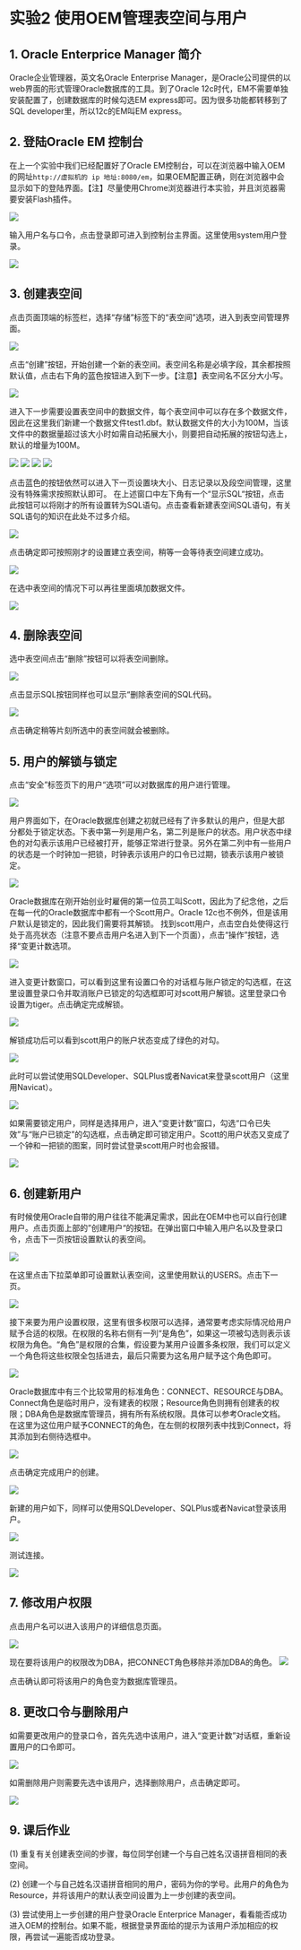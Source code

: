 # 实验2 使用OEM管理表空间与用户

## 1. Oracle Enterprice Manager 简介

Oracle企业管理器，英文名Oracle Enterprise Manager，是Oracle公司提供的以web界面的形式管理Oracle数据库的工具。到了Oracle 12c时代，EM不需要单独安装配置了，创建数据库的时候勾选EM express即可。因为很多功能都转移到了SQL developer里，所以12c的EM叫EM express。

## 2. 登陆Oracle EM 控制台

在上一个实验中我们已经配置好了Oracle EM控制台，可以在浏览器中输入OEM的网址`http://虚拟机的 ip 地址:8080/em`，如果OEM配置正确，则在浏览器中会显示如下的登陆界面。【注】尽量使用Chrome浏览器进行本实验，并且浏览器需要安装Flash插件。

![](pic/1.png)

输入用户名与口令，点击登录即可进入到控制台主界面。这里使用system用户登录。

![](pic/2.png)

## 3. 创建表空间

点击页面顶端的标签栏，选择“存储”标签下的“表空间”选项，进入到表空间管理界面。

![](pic/3.png)

点击“创建”按钮，开始创建一个新的表空间。表空间名称是必填字段，其余都按照默认值，点击右下角的蓝色按钮进入到下一步。【注意】表空间名不区分大小写。

![](pic/4.png)

进入下一步需要设置表空间中的数据文件，每个表空间中可以存在多个数据文件，因此在这里我们新建一个数据文件test1.dbf。默认数据文件的大小为100M，当该文件中的数据量超过该大小时如需自动拓展大小，则要把自动拓展的按钮勾选上，默认的增量为100M。

![](pic/5.png)
![](pic/6.png)
![](pic/7.png)
![](pic/8.png)

点击蓝色的按钮依然可以进入下一页设置块大小、日志记录以及段空间管理，这里没有特殊需求按照默认即可。
在上述窗口中左下角有一个“显示SQL“按钮，点击此按钮可以将刚才的所有设置转为SQL语句。点击查看新建表空间SQL语句，有关SQL语句的知识在此处不过多介绍。

![](pic/9.png)

点击确定即可按照刚才的设置建立表空间，稍等一会等待表空间建立成功。

![](pic/10.png)

在选中表空间的情况下可以再往里面填加数据文件。

![](pic/11.png)

## 4. 删除表空间
选中表空间点击“删除”按钮可以将表空间删除。

![](pic/12.png)

点击显示SQL按钮同样也可以显示“删除表空间的SQL代码。

![](pic/13.png)

点击确定稍等片刻所选中的表空间就会被删除。

## 5. 用户的解锁与锁定
点击“安全”标签页下的用户“选项”可以对数据库的用户进行管理。

![](pic/14.png)

用户界面如下，在Oracle数据库创建之初就已经有了许多默认的用户，但是大部分都处于锁定状态。下表中第一列是用户名，第二列是账户的状态。用户状态中绿色的对勾表示该用户已经被打开，能够正常进行登录。另外在第二列中有一些用户的状态是一个时钟加一把锁，时钟表示该用户的口令已过期，锁表示该用户被锁定。

![](pic/15.png)


Oracle数据库在刚开始创业时雇佣的第一位员工叫Scott，因此为了纪念他，之后在每一代的Oracle数据库中都有一个Scott用户。Oracle 12c也不例外，但是该用户默认是锁定的，因此我们需要将其解锁。
找到scott用户，点击空白处使得这行处于高亮状态（注意不要点击用户名进入到下一个页面），点击“操作”按钮，选择“变更计数选项。

![](pic/16.png)

进入变更计数窗口，可以看到这里有设置口令的对话框与账户锁定的勾选框，在这里设置登录口令并取消账户已锁定的勾选框即可对scott用户解锁。这里登录口令设置为tiger。点击确定完成解锁。

![](pic/17.png)

解锁成功后可以看到scott用户的账户状态变成了绿色的对勾。

![](pic/18.png)

此时可以尝试使用SQLDeveloper、SQLPlus或者Navicat来登录scott用户（这里用Navicat）。

![](pic/19.png)

如果需要锁定用户，同样是选择用户，进入“变更计数”窗口，勾选“口令已失效”与“账户已锁定”的勾选框，点击确定即可锁定用户。Scott的用户状态又变成了一个钟和一把锁的图案，同时尝试登录scott用户时也会报错。

![](pic/20.png)

## 6. 创建新用户
有时候使用Oracle自带的用户往往不能满足需求，因此在OEM中也可以自行创建用户。点击页面上部的”创建用户“的按钮。在弹出窗口中输入用户名以及登录口令，点击下一页按钮设置默认的表空间。

![](pic/21.png)

在这里点击下拉菜单即可设置默认表空间，这里使用默认的USERS。点击下一页。

![](pic/22.png)

接下来要为用户设置权限，这里有很多权限可以选择，通常要考虑实际情况给用户赋予合适的权限。在权限的名称右侧有一列“是角色”，如果这一项被勾选则表示该权限为角色。“角色”是权限的合集，假设要为某用户设置多条权限，我们可以定义一个角色将这些权限全包括进去，最后只需要为这名用户赋予这个角色即可。

![](pic/23.png)

Oracle数据库中有三个比较常用的标准角色：CONNECT、RESOURCE与DBA。Connect角色是临时用户，没有建表的权限；Resource角色则拥有创建表的权限；DBA角色是数据库管理员，拥有所有系统权限。具体可以参考Oracle文档。
在这里为这位用户赋予CONNECT的角色，在左侧的权限列表中找到Connect，将其添加到右侧待选框中。

![](pic/24.png)

点击确定完成用户的创建。

![](pic/25.png)

新建的用户如下，同样可以使用SQLDeveloper、SQLPlus或者Navicat登录该用户。

![](pic/26.png)

测试连接。

![](pic/27.png)

## 7. 修改用户权限
点击用户名可以进入该用户的详细信息页面。

![](pic/28.png)

现在要将该用户的权限改为DBA，把CONNECT角色移除并添加DBA的角色。
![](pic/29.png)


点击确认即可将该用户的角色变为数据库管理员。

## 8. 更改口令与删除用户
如需要更改用户的登录口令，首先先选中该用户，进入“变更计数”对话框，重新设置用户的口令即可。

![](pic/30.png)

如需删除用户则需要先选中该用户，选择删除用户，点击确定即可。

![](pic/31.png)

## 9. 课后作业
(1)	重复有关创建表空间的步骤，每位同学创建一个与自己姓名汉语拼音相同的表空间。

(2)	创建一个与自己姓名汉语拼音相同的用户，密码为你的学号。此用户的角色为Resource，并将该用户的默认表空间设置为上一步创建的表空间。

(3)	尝试使用上一步创建的用户登录Oracle Enterprice Manager，看看能否成功进入OEM的控制台。如果不能，根据登录界面给的提示为该用户添加相应的权限，再尝试一遍能否成功登录。





